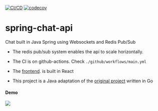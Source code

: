 [![CI/CD](https://github.com/leartgjoni/spring-chat-api/actions/workflows/main.yml/badge.svg)](https://github.com/leartgjoni/spring-chat-api/actions/workflows/main.yml)
[![codecov](https://codecov.io/gh/leartgjoni/spring-chat-api/branch/main/graph/badge.svg?token=U0I0JDSY95)](https://codecov.io/gh/leartgjoni/spring-chat-api)

# spring-chat-api
Chat built in Java Spring using Websockets and Redis Pub/Sub

- The redis pub/sub system enables the api to scale horizontally.

- The CI is on github-actions. Check `./github/workflows/main.yml`

- The <a href="https://github.com/leartgjoni/go-chat-app">frontend</a>. is built in React

- This project is a Java adaptation of the <a href="https://github.com/leartgjoni/go-chat-api">original project</a> written in Go

#### Demo
<img src="https://github.com/leartgjoni/go-chat-api/raw/master/demo/demo.gif" />
